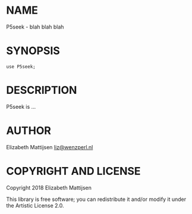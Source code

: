 NAME
====

P5seek - blah blah blah

SYNOPSIS
========

    use P5seek;

DESCRIPTION
===========

P5seek is ...

AUTHOR
======

Elizabeth Mattijsen <liz@wenzperl.nl>

COPYRIGHT AND LICENSE
=====================

Copyright 2018 Elizabeth Mattijsen

This library is free software; you can redistribute it and/or modify it under the Artistic License 2.0.

